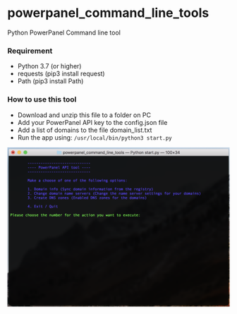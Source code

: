 # powerpanel_command_line_tools
Python PowerPanel Command line tool

### Requirement
- Python 3.7 (or higher)
- requests (pip3 install request)
- Path (pip3 install Path)

### How to use this tool
- Download and unzip this file to a folder on PC
- Add your PowerPanel API key to the config.json file
- Add a list of domains to the file domain_list.txt
- Run the app using: ```/usr/local/bin/python3 start.py```



![PowerPanel commandline tool](https://github.com/jovana/powerpanel_command_line_tools/blob/master/commandline.png)
